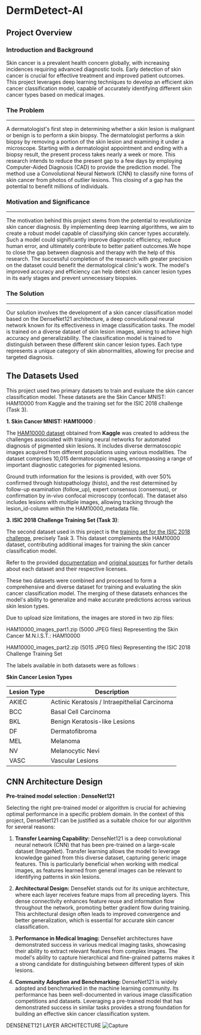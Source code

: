 # DermDetect-AI
## Project Overview
### Introduction and Background
Skin cancer is a prevalent health concern globally, with increasing incidences requiring advanced diagnostic tools. Early detection of skin cancer is crucial for effective treatment and improved patient outcomes. This project leverages deep learning techniques to develop an efficient skin cancer classification model, capable of accurately identifying different skin cancer types based on medical images.

### The Problem
<hr>
A dermatologist's first step in determining whether a skin lesion is malignant or benign is to perform a skin biopsy. The dermatologist performs a skin biopsy by removing a portion of the skin lesion and examining it under a microscope. Starting with a dermatologist appointment and ending with a biopsy result, the present process takes nearly a week or more. This research intends to reduce the present gap to a few days by employing Computer-Aided Diagnosis (CAD) to provide the prediction model. The method use a Convolutional Neural Network (CNN) to classify nine forms of skin cancer from photos of outlier lesions. This closing of a gap has the potential to benefit millions of individuals.

### Motivation and Significance
<hr>
The motivation behind this project stems from the potential to revolutionize skin cancer diagnosis. By implementing deep learning algorithms, we aim to create a robust model capable of classifying skin cancer types accurately. Such a model could significantly improve diagnostic efficiency, reduce human error, and ultimately contribute to better patient outcomes.We hope to close the gap between diagnosis and therapy with the help of this research. The successful completion of the research with greater precision on the dataset could benefit the dermatological clinic's work. The model's improved accuracy and efficiency can help detect skin cancer lesion types in its early stages and prevent unnecessary biopsies.

### The Solution
<hr>
Our solution involves the development of a skin cancer classification model based on the DenseNet121 architecture, a deep convolutional neural network known for its effectiveness in image classification tasks. The model is trained on a diverse dataset of skin lesion images, aiming to achieve high accuracy and generalizability. The classification model is trained to distinguish between these different skin cancer lesion types. Each type represents a unique category of skin abnormalities, allowing for precise and targeted diagnosis.

## The Datasets Used
This project used two primary datasets to train and evaluate the skin cancer classification model. These datasets are the Skin Cancer MNIST: HAM10000 from Kaggle and the training set for the ISIC 2018 challenge (Task 3).


**1. Skin Cancer MNIST: HAM10000** :

The [HAM10000 dataset](https://www.kaggle.com/datasets/kmader/skin-cancer-mnist-ham10000) obtained from **Kaggle** was created to address the challenges associated with training neural networks for automated diagnosis of pigmented skin lesions. It includes diverse dermatoscopic images acquired from different populations using various modalities. The dataset comprises 10,015 dermatoscopic images, encompassing a range of important diagnostic categories for pigmented lesions.

Ground truth information for the lesions is provided, with over 50% confirmed through histopathology (histo), and the rest determined by follow-up examination (follow_up), expert consensus (consensus), or confirmation by in-vivo confocal microscopy (confocal). The dataset also includes lesions with multiple images, allowing tracking through the lesion_id-column within the HAM10000_metadata file.

**3. ISIC 2018 Challenge Training Set (Task 3)**:

The second dataset used in this project is the [training set for the ISIC 2018 challenge](https://challenge.isic-archive.com/data/#2018), precisely Task 3. This dataset complements the HAM10000 dataset, contributing additional images for training the skin cancer classification model.

Refer to the provided [documentation](https://dataverse.harvard.edu/dataset.xhtml?persistentId=doi:10.7910/DVN/DBW86T) and [original sources](https://challenge.isic-archive.com/landing/2018/) for further details about each dataset and their respective licenses.

These two datasets were combined and processed to form a comprehensive and diverse dataset for training and evaluating the skin cancer classification model. The merging of these datasets enhances the model's ability to generalize and make accurate predictions across various skin lesion types.

Due to upload size limitations, the images are stored in two zip files:

HAM10000_images_part1.zip (5000 JPEG files) Representing the Skin Cancer M.N.I.S.T.: HAM10000

HAM10000_images_part2.zip (5015 JPEG files) Representing the ISIC 2018 Challenge Training Set

The labels available in both datasets were as follows :  

**Skin Cancer Lesion Types**

| Lesion Type | Description                               |
|-------------|-------------------------------------------|
| AKIEC       | Actinic Keratosis / Intraepithelial Carcinoma |
| BCC         | Basal Cell Carcinoma                      |
| BKL         | Benign Keratosis-like Lesions             |
| DF          | Dermatofibroma                            |
| MEL         | Melanoma                                  |
| NV          | Melanocytic Nevi                          |
| VASC        | Vascular Lesions                          |

## CNN Architecture Design
**Pre-trained model selection :  DenseNet121**

Selecting the right pre-trained model or algorithm is crucial for achieving optimal performance in a specific problem domain. In the context of this project, DenseNet121 can be justified as a suitable choice for our algorithm for several reasons:

1. **Transfer Learning Capability:** DenseNet121 is a deep convolutional neural network (CNN) that has been pre-trained on a large-scale dataset (ImageNet). Transfer learning allows the model to leverage knowledge gained from this diverse dataset, capturing generic image features. This is particularly beneficial when working with medical images, as features learned from general images can be relevant to identifying patterns in skin lesions.

2. **Architectural Design:** DenseNet stands out for its unique architecture, where each layer receives feature maps from all preceding layers. This dense connectivity enhances feature reuse and information flow throughout the network, promoting better gradient flow during training. This architectural design often leads to improved convergence and better generalization, which is essential for accurate skin cancer classification.

3. **Performance in Medical Imaging:** DenseNet architectures have demonstrated success in various medical imaging tasks, showcasing their ability to extract relevant features from complex images. The model's ability to capture hierarchical and fine-grained patterns makes it a strong candidate for distinguishing between different types of skin lesions.

4. **Community Adoption and Benchmarking:** DenseNet121 is widely adopted and benchmarked in the machine learning community. Its performance has been well-documented in various image classification competitions and datasets. Leveraging a pre-trained model that has demonstrated success in similar tasks provides a strong foundation for building an effective skin cancer classification system.

DENSENET121 LAYER ARCHITECTURE
![Capture](https://github.com/Moyo-tech/DermDetect-AI/assets/80284832/47ff6717-4ab5-432a-bdf4-ac46782154ab)
